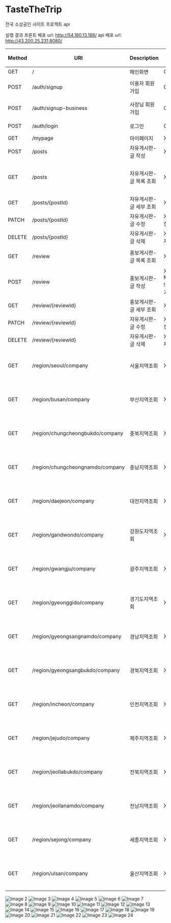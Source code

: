 # TasteTheTrip
전국 소상공인 사이트 프로젝트 api

실행 결과
프론트 배포 url: http://54.180.13.188/
api 배포 url: http://43.200.25.231:8080/

|Method|URI|Description|비회원 접근 권한|JSON 변수 명|parameter|
|---|---|---|---|---|---|
|GET|/|메인화면|O|-|-|
|POST|/auth/signup|이용자 회원가입|O|name, email, password|-|
|POST|/auth/signup-business|사장님 회원가입|O|name, email, password|-|
|POST|/auth/login|로그인|O|username, password|-|
|GET|/mypage|마이페이지|X|-|-|
|POST|/posts|자유게시판-글 작성|X|title, content|-|
|GET|/posts|자유게시판-글 목록 조회|X|-|page(optional), size(optional), title(optional), content(optional), writtenBy(optional)|
|GET|/posts/{postId}|자유게시판-글 세부 조회|X|-|{postId}|
|PATCH|/posts/{postId}|자유게시판-글 수정|X, 작성자 외 수정 불가|title, content|{postId}|
|DELETE|/posts/{postId}|자유게시판-글 삭제|X, 작성자 외 삭제 불가|-|{postId}|
|GET|/review|홍보게시판-글 목록 조회|X|title, content, writtenBy|-|
|POST|/review|홍보게시판-글 작성|X, Member.ROLE != CEO 작성 불가|title, content, images[List]|-|
|GET|/review/{reviewId}|홍보게시판-글 세부 조회|X|-|{reviewId}|
|PATCH|/review/{reviewId}|자유게시판-글 수정|X, 작성자 외 수정 불가|title, content|{reviewId}|
|DELETE|/review/{reviewId}|자유게시판-글 삭제|X, 작성자 외 삭제 불가|-|{reviewId}|
|GET|/region/seoul/company|서울지역조회|X|-|smallCode, district, page(optional, default = 0), size(optional, default = 6)|
|GET|/region/busan/company|부산지역조회|X|-|smallCode, district, page(optional, default = 0), size(optional, default = 6)|
|GET|/region/chungcheongbukdo/company|충북지역조회|X|-|smallCode, district, page(optional, default = 0), size(optional, default = 6)|
|GET|/region/chungcheongnamdo/company|충남지역조회|X|-|smallCode, district, page(optional, default = 0), size(optional, default = 6)|
|GET|/region/daejeon/company|대전지역조회|X|-|smallCode, district, page(optional, default = 0), size(optional, default = 6)|
|GET|/region/gandwondo/company|강원도지역조회|X|-|smallCode, district, page(optional, default = 0), size(optional, default = 6)|
|GET|/region/gwangju/company|광주지역조회|X|-|smallCode, district, page(optional, default = 0), size(optional, default = 6)|
|GET|/region/gyeonggido/company|경기도지역조회|X|-|smallCode, district, page(optional, default = 0), size(optional, default = 6)|
|GET|/region/gyeongsangnamdo/company|경남지역조회|X|-|smallCode, district, page(optional, default = 0), size(optional, default = 6)|
|GET|/region/gyeongsangbukdo/company|경북지역조회|X|-|smallCode, district, page(optional, default = 0), size(optional, default = 6)|
|GET|/region/incheon/company|인천지역조회|X|-|smallCode, district, page(optional, default = 0), size(optional, default = 6)|
|GET|/region/jejudo/company|제주지역조회|X|-|smallCode, district, page(optional, default = 0), size(optional, default = 6)|
|GET|/region/jeollabukdo/company|전북지역조회|X|-|smallCode, district, page(optional, default = 0), size(optional, default = 6)|
|GET|/region/jeollanamdo/company|전남지역조회|X|-|smallCode, district, page(optional, default = 0), size(optional, default = 6)|
|GET|/region/sejong/company|세종지역조회|X|-|smallCode, district, page(optional, default = 0), size(optional, default = 6)|
|GET|/region/ulsan/company|울산지역조회|X|-|smallCode, district, page(optional, default = 0), size(optional, default = 6)|



![Image 2](result/2.jpg)
![Image 3](result/3.jpg)
![Image 4](result/4.jpg)
![Image 5](result/5.jpg)
![Image 6](result/6.jpg)
![Image 7](result/7.jpg)
![Image 8](result/8.jpg)
![Image 9](result/9.jpg)
![Image 10](result/10.jpg)
![Image 11](result/11.jpg)
![Image 12](result/12.jpg)
![Image 13](result/13.jpg)
![Image 14](result/14.jpg)
![Image 15](result/15.jpg)
![Image 16](result/16.jpg)
![Image 17](result/17.jpg)
![Image 18](result/18.jpg)
![Image 19](result/19.jpg)
![Image 20](result/20.jpg)
![Image 21](result/21.jpg)
![Image 22](result/22.jpg)
![Image 23](result/23.jpg)
![Image 24](result/24.jpg)
